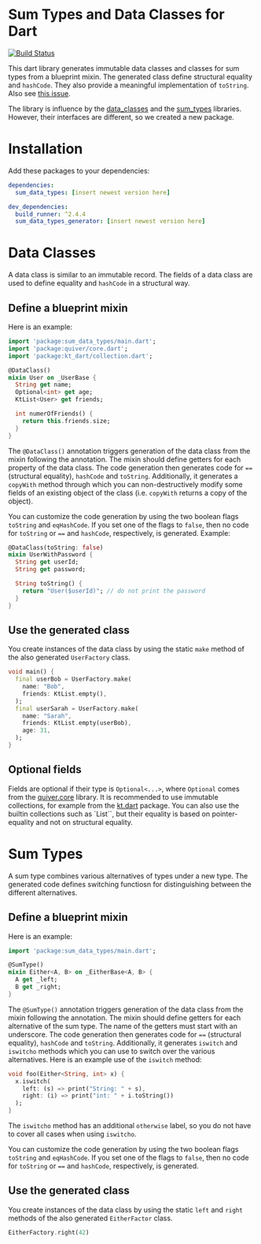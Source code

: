 # Sum Types and Data Classes for Dart

[![Build Status](https://github.com/factisresearch/sum_data_types/actions/workflows/dart.yml/badge.svg)](https://github.com/factisresearch/sum_data_types/actions/workflows/dart.yml)

This dart library generates immutable data classes and classes for sum types from
a blueprint mixin. The generated class define structural equality and `hashCode`. They
also provide a meaningful implementation of `toString`.
Also see [this issue](https://github.com/dart-lang/language/issues/314).

The library is influence by the [data_classes](https://pub.dev/packages/data_classes)
and the [sum_types](https://github.com/werediver/sum_types.dart)
libraries. However, their interfaces are different, so we created a new package.

# Installation

Add these packages to your dependencies:

```yaml
dependencies:
  sum_data_types: [insert newest version here]

dev_dependencies:
  build_runner: ^2.4.4
  sum_data_types_generator: [insert newest version here]
```

# Data Classes

A data class is similar to an immutable record. The fields of a data class are used to define
equality and `hashCode` in a structural way.

## Define a blueprint mixin

Here is an example:

```dart
import 'package:sum_data_types/main.dart';
import 'package:quiver/core.dart';
import 'package:kt_dart/collection.dart';

@DataClass()
mixin User on _UserBase {
  String get name;
  Optional<int> get age;
  KtList<User> get friends;

  int numerOfFriends() {
    return this.friends.size;
  }
}
```

The `@DataClass()` annotation triggers generation of the data class from the mixin
following the annotation.
The mixin should define getters for each property of the data class. The code generation
then generates code for `==` (structural equality), `hashCode` and `toString`.
Additionally, it generates
a `copyWith` method through which you can non-destructively modify some fields of an existing
object of the class (i.e. `copyWith` returns a copy of the object).

You can customize the code generation by using the two boolean flags `toString` and
`eqHashCode`. If you set one of the flags to `false`, then no code for `toString` or `==` and
`hashCode`, respectively, is generated. Example:

```dart
@DataClass(toString: false)
mixin UserWithPassword {
  String get userId;
  String get password;

  String toString() {
    return "User($userId)"; // do not print the password
  }
}
```
## Use the generated class

You create instances of the data class by using the static `make` method of the
also generated `UserFactory` class.

```dart
void main() {
  final userBob = UserFactory.make(
    name: "Bob",
    friends: KtList.empty(),
  );
  final userSarah = UserFactory.make(
    name: "Sarah",
    friends: KtList.empty(userBob),
    age: 31,
  );
}
```

## Optional fields

Fields are optional if their type is `Optional<...>`, where `Optional` comes from
the [quiver.core](https://api.flutter.dev/flutter/quiver.core/Optional-class.html) library.
It is recommended to use immutable collections, for example from the
[kt.dart](https://github.com/passsy/kt.dart) package. You can also use the builtin collections
such as `List``, but their equality is based on pointer-equality and not on structural equality.

# Sum Types

A sum type combines various alternatives of types under a new type. The generated code
defines switching functiosn for distinguishing between the different alternatives.

## Define a blueprint mixin

Here is an example:

```dart
import 'package:sum_data_types/main.dart';

@SumType()
mixin Either<A, B> on _EitherBase<A, B> {
  A get _left;
  B get _right;
}
```

The `@SumType()` annotation triggers generation of the data class from the mixin
following the annotation.
The mixin should define getters for each alternative of the sum type. The name
of the getters must start with an underscore. The code generation
then generates code for `==` (structural equality), `hashCode` and `toString`.
Additionally, it generates
`iswitch` and `iswitcho` methods which you can use to switch over the various alternatives.
Here is an example use of the `iswitch` method:

```dart
void foo(Either<String, int> x) {
  x.iswitch(
    left: (s) => print("String: " + s),
    right: (i) => print("int: " + i.toString())
  );
}
```

The `iswitcho` method has an additional `otherwise` label, so you do not have to cover
all cases when using `iswitcho`.

You can customize the code generation by using the two boolean flags `toString` and
`eqHashCode`. If you set one of the flags to `false`, then no code for `toString` or `==` and
`hashCode`, respectively, is generated.

## Use the generated class

You create instances of the data class by using the static `left` and `right` methods of the
also generated `EitherFactor` class.

```dart
EitherFactory.right(42)
```
